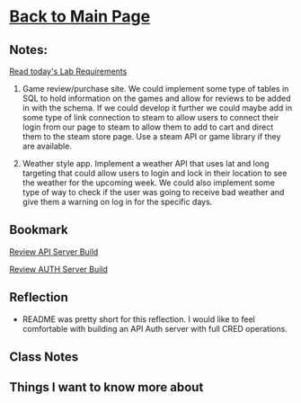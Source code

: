 # [Back to Main Page](https://reecerenninger.github.io/reading-notes/)

## Notes:

[Read today's Lab Requirements](https://codefellows.github.io/code-401-javascript-guide/curriculum/class-09/lab/)

1. Game review/purchase site.  We could implement some type of tables in SQL to hold information on the games and allow for reviews to be added in with the schema.  If we could develop it further we could maybe add in some type of link connection to steam to allow users to connect their login from our page to steam to allow them to add to cart and direct them to the steam store page. Use a steam API or game library if they are available.

2. Weather style app.  Implement a weather API that uses lat and long targeting that could allow users to login and lock in their location to see the weather for the upcoming week.  We could also implement some type of way to check if the user was going to receive bad weather and give them a warning on log in for the specific days. 

## Bookmark

[Review API Server Build](https://codefellows.github.io/code-401-javascript-guide/curriculum/apps-and-libraries/api-server/)

[Review AUTH Server Build](https://codefellows.github.io/code-401-javascript-guide/curriculum/apps-and-libraries/auth-server/)

## Reflection

- README was pretty short for this reflection.  I would like to feel comfortable with building an API Auth server with full CRED operations.

## Class Notes

## Things I want to know more about
